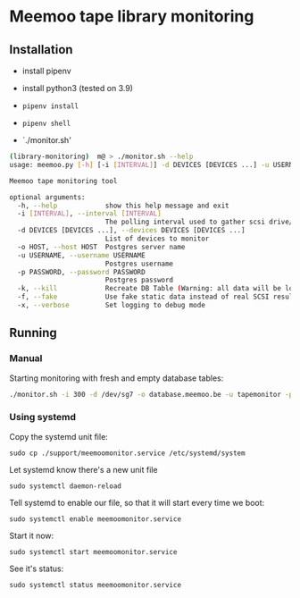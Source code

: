 # Meemoo tape library monitoring

## Installation

* install pipenv
* install python3 (tested on 3.9)

* `pipenv install`
* `pipenv shell`
* `./monitor.sh'

```bash
(library-monitoring)  m@ > ./monitor.sh --help
usage: meemoo.py [-h] [-i [INTERVAL]] -d DEVICES [DEVICES ...] -u USERNAME -p PASSWORD [-f] [-s] [-x]

Meemoo tape monitoring tool

optional arguments:
  -h, --help            show this help message and exit
  -i [INTERVAL], --interval [INTERVAL]
                        The polling interval used to gather scsi drive/tape information.
  -d DEVICES [DEVICES ...], --devices DEVICES [DEVICES ...]
                        List of devices to monitor
  -o HOST, --host HOST  Postgres server name
  -u USERNAME, --username USERNAME
                        Postgres username
  -p PASSWORD, --password PASSWORD
                        Postgres password
  -k, --kill            Recreate DB Table (Warning: all data will be lost!!!)
  -f, --fake            Use fake static data instead of real SCSI results
  -x, --verbose         Set logging to debug mode
```

## Running
### Manual

Starting monitoring with fresh and empty database tables:
```bash
./monitor.sh -i 300 -d /dev/sg7 -o database.meemoo.be -u tapemonitor -p secret_password --kill
```

### Using systemd

Copy the systemd unit file:

```sudo cp ./support/meemoomonitor.service /etc/systemd/system```

Let systemd know there's a new unit file

```sudo systemctl daemon-reload```

Tell systemd to enable our file, so that it will start every time we boot:

```sudo systemctl enable meemoomonitor.service```

Start it now:

```sudo systemctl start meemoomonitor.service```

See it's status:

```sudo systemctl status meemoomonitor.service```
